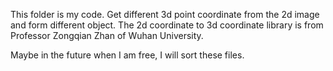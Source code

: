 This folder is my code.
Get different 3d point coordinate from the 2d image and form different object.
The 2d coordinate to 3d coordinate library is from Professor Zongqian Zhan of Wuhan University.


Maybe in the future when I am free, I will sort these files.
